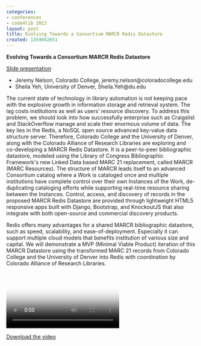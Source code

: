 ```yaml
---
categories:
- conferences
- code4lib 2013
layout: post
title: Evolving Towards a Consortium MARCR Redis Datastore
created: 1354662651
---
```

<strong>Evolving Towards a Consortium MARCR Redis Datastore</strong>
<br/>
<p><a href="http://tuttdemo.coloradocollege.edu/code4lib/">Slide presentation</a></p>

<ul>
<li>Jeremy Nelson, Colorado College, jeremy.nelson@coloradocollege.edu</li>
<li>Sheila Yeh, University of Denver, Sheila.Yeh@du.edu</li>
</ul>

The current state of technology in library automation is not keeping pace with the explosive growth in information storage and retrieval system. The lag costs institutions as well as users’ resource discovery. To address this problem, we should look into how successfully enterprise such as Craigslist and StackOverflow manage and scale their enormous volume of data. The key lies in the Redis, a NoSQL open source advanced key-value data structure server. Therefore, Colorado College and the University of Denver, along with the Colorado Alliance of Research Libraries are exploring and co-developing a MARCR Redis Datastore. It is a peer-to-peer bibliographic datastore, modeled using the Library of Congress Bibliographic Framework's new Linked Data based MARC 21 replacement, called MARCR (MARC Resources). The structure of MARCR leads itself to an advanced Consortium catalog where a Work is cataloged once and multiple institutions have complete control over their own Instances of the Work, de-duplicating cataloging efforts while supporting real-time resource sharing between the Instances. Control, access, and discovery of records in the proposed MARCR Redis Datastore are provided through lightweight HTML5 responsive apps built with Django, Bootstrap, and KnockoutJS that also integrate with both open-source and commercial discovery products.

Redis offers many advantages for a shared MARCR bibliographic datastore, such as speed, scalability, and ease-of-deployment. Especially it can support multiple cloud models that benefits institution of various size and capital. We will demonstrate a MVP (Minimal Viable Product) iteration of this MARCR Datastore using the transformed MARC 21 records from Colorado College and the University of Denver into Redis with coordination by Colorado Alliance of Research Libraries.

<video controls="" poster="https://ia601207.us.archive.org/8/items/Day2JeremyNelsonAndSheilaYeh/Day2-Jeremy%20Nelson%20and%20Sheila%20Yeh.gif"><source src="https://ia601207.us.archive.org/8/items/Day2JeremyNelsonAndSheilaYeh/Day2-Jeremy%20Nelson%20and%20Sheila%20Yeh.mp4" type="video/mp4"><source src="https://ia601207.us.archive.org/8/items/Day2JeremyNelsonAndSheilaYeh/Day2-Jeremy%20Nelson%20and%20Sheila%20Yeh.ogv" type="video/ogg"></video><p><a href="https://ia601207.us.archive.org/8/items/Day2JeremyNelsonAndSheilaYeh/Day2-Jeremy%20Nelson%20and%20Sheila%20Yeh.mp4">Download the video</a></p>
